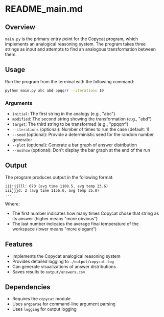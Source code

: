 # README_main.md

## Overview
`main.py` is the primary entry point for the Copycat program, which implements an analogical reasoning system. The program takes three strings as input and attempts to find an analogous transformation between them.

## Usage
Run the program from the terminal with the following command:
```bash
python main.py abc abd ppqqrr --iterations 10
```

### Arguments
- `initial`: The first string in the analogy (e.g., "abc")
- `modified`: The second string showing the transformation (e.g., "abd")
- `target`: The third string to be transformed (e.g., "ppqqrr")
- `--iterations` (optional): Number of times to run the case (default: 1)
- `--seed` (optional): Provide a deterministic seed for the random number generator
- `--plot` (optional): Generate a bar graph of answer distribution
- `--noshow` (optional): Don't display the bar graph at the end of the run

## Output
The program produces output in the following format:
```
iiijjjlll: 670 (avg time 1108.5, avg temp 23.6)
iiijjjd: 2 (avg time 1156.0, avg temp 35.0)
...
```
Where:
- The first number indicates how many times Copycat chose that string as its answer (higher means "more obvious")
- The last number indicates the average final temperature of the workspace (lower means "more elegant")

## Features
- Implements the Copycat analogical reasoning system
- Provides detailed logging to `./output/copycat.log`
- Can generate visualizations of answer distributions
- Saves results to `output/answers.csv`

## Dependencies
- Requires the `copycat` module
- Uses `argparse` for command-line argument parsing
- Uses `logging` for output logging 